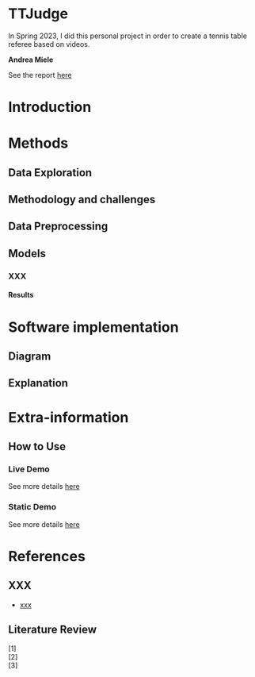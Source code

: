 # TTJudge

In Spring 2023, I did this personal project in order to create a tennis table referee based on videos.

**Andrea Miele**

See the report [here]()

# Introduction


# Methods
## Data Exploration



## Methodology and challenges



## Data Preprocessing


## Models
### XXX
#### Results


# Software implementation
## Diagram


## Explanation

# Extra-information
## How to Use

### Live Demo
See more details [here]()

### Static Demo
See more details [here]()

# References
## XXX
- [xxx]()

## Literature Review
[1]     <br>
[2]     <br>
[3]     <br>
